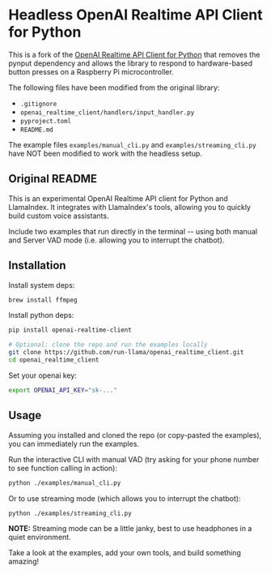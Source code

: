 # Headless OpenAI Realtime API Client for Python

This is a fork of the [OpenAI Realtime API Client for Python](https://github.com/run-llama/openai_realtime_client) that removes the pynput dependency and allows the library to respond to hardware-based button presses on a Raspberry Pi microcontroller.

The following files have been modified from the original library:
* `.gitignore`
* `openai_realtime_client/handlers/input_handler.py`
* `pyproject.toml`
* `README.md`

The example files `examples/manual_cli.py` and `examples/streaming_cli.py` have NOT been modified to work with the headless setup.

## Original README

This is an experimental OpenAI Realtime API client for Python and LlamaIndex. It integrates with LlamaIndex's tools, allowing you to quickly build custom voice assistants.

Include two examples that run directly in the terminal -- using both manual and Server VAD mode (i.e. allowing you to interrupt the chatbot).

## Installation

Install system deps:

```bash
brew install ffmpeg
```

Install python deps:

```bash
pip install openai-realtime-client

# Optional: clone the repo and run the examples locally
git clone https://github.com/run-llama/openai_realtime_client.git
cd openai_realtime_client
```

Set your openai key:

```bash
export OPENAI_API_KEY="sk-..."
```

## Usage

Assuming you installed and cloned the repo (or copy-pasted the examples), you can immediately run the examples.

Run the interactive CLI with manual VAD (try asking for your phone number to see function calling in action):

```bash
python ./examples/manual_cli.py
```

Or to use streaming mode (which allows you to interrupt the chatbot):

```bash
python ./examples/streaming_cli.py
```

**NOTE:** Streaming mode can be a little janky, best to use headphones in a quiet environment.

Take a look at the examples, add your own tools, and build something amazing!
